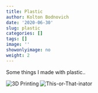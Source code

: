 ```yaml
---
title: Plastic
author: Kolton Bodnovich
date: '2020-06-30'
slug: plastic
categories: []
tags: []
image: ''
showonlyimage: no
weight: 2
---
```


Some things I made with plastic..

<!--more--> 


![3D Printing](/portfolio/2020-06-30-plastic_files/elephant_2.gif)
![This-or-That-inator](/portfolio/2020-06-30-plastic_files/thisORthat.gif)

